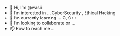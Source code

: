 - 👋 Hi, I’m @wasii
- 👀 I’m interested in ... CyberSecurity , Ethical Hacking
- 🌱 I’m currently learning ... C, C++ 
- 💞️ I’m looking to collaborate on ...
- 📫 How to reach me ...
